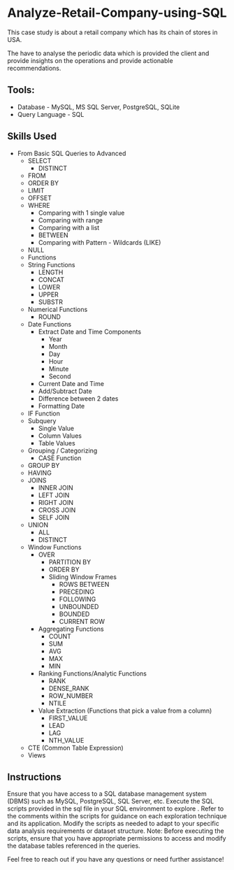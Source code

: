 # Analyze-Retail-Company-using-SQL
 
<p>This case study is about a retail company which has its chain of stores in USA.</p>
<p>The have to analyse the periodic data which is provided the client and provide insights on the operations and provide actionable recommendations.</p>


## Tools:

* Database - MySQL, MS SQL Server, PostgreSQL, SQLite 
* Query Language - SQL

## Skills Used
 
* From Basic SQL Queries to Advanced 
    * SELECT
        * DISTINCT
    * FROM
    * ORDER BY
    * LIMIT
    * OFFSET
    * WHERE
        * Comparing with 1 single value
        * Comparing with range
        * Comparing with a list
        * BETWEEN
        * Comparing with Pattern - Wildcards (LIKE)
    * NULL 
    * Functions
    * String Functions
        * LENGTH
        * CONCAT
        * LOWER
        * UPPER
        * SUBSTR
    * Numerical Functions
        * ROUND
    * Date Functions
        * Extract Date and Time Components
            * Year
            * Month
            * Day
            * Hour
            * Minute
            * Second
        * Current Date and Time
        * Add/Subtract Date
        * Difference between 2 dates
        * Formatting Date
    * IF Function
    * Subquery
        * Single Value
        * Column Values
        * Table Values
    * Grouping / Categorizing
        * CASE Function
    * GROUP BY
    * HAVING
    * JOINS
        * INNER JOIN
        * LEFT JOIN
        * RIGHT JOIN
        * CROSS JOIN
        * SELF JOIN
    * UNION
        * ALL
        * DISTINCT
    * Window Functions
        * OVER
            * PARTITION BY
            * ORDER BY
            * Sliding Window Frames
                * ROWS BETWEEN
                * PRECEDING
                * FOLLOWING
                * UNBOUNDED
                * BOUNDED
                * CURRENT ROW
        * Aggregating Functions
            * COUNT
            * SUM
            * AVG
            * MAX
            * MIN
        * Ranking Functions/Analytic Functions
            * RANK
            * DENSE_RANK
            * ROW_NUMBER
            * NTILE
        * Value Extraction (Functions that pick a value from a column)
            * FIRST_VALUE
            * LEAD
            * LAG
            * NTH_VALUE
    * CTE (Common Table Expression)
    * Views

## Instructions

Ensure that you have access to a SQL database management system (DBMS) such as MySQL, PostgreSQL, SQL Server, etc. Execute the SQL scripts provided in the sql file in your SQL environment to explore . Refer to the comments within the scripts for guidance on each exploration technique and its application. Modify the scripts as needed to adapt to your specific data analysis requirements or dataset structure. Note: Before executing the scripts, ensure that you have appropriate permissions to access and modify the database tables referenced in the queries.

Feel free to reach out if you have any questions or need further assistance!

